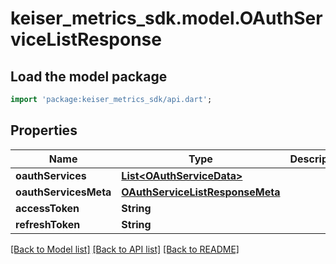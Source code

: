 # keiser_metrics_sdk.model.OAuthServiceListResponse

## Load the model package
```dart
import 'package:keiser_metrics_sdk/api.dart';
```

## Properties
Name | Type | Description | Notes
------------ | ------------- | ------------- | -------------
**oauthServices** | [**List&lt;OAuthServiceData&gt;**](OAuthServiceData.md) |  | 
**oauthServicesMeta** | [**OAuthServiceListResponseMeta**](OAuthServiceListResponseMeta.md) |  | 
**accessToken** | **String** |  | [optional] 
**refreshToken** | **String** |  | [optional] 

[[Back to Model list]](../README.md#documentation-for-models) [[Back to API list]](../README.md#documentation-for-api-endpoints) [[Back to README]](../README.md)



